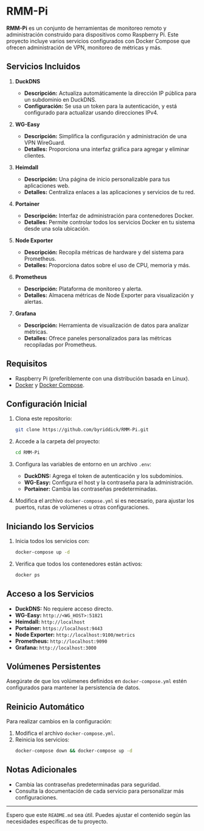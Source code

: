 # RMM-Pi

**RMM-Pi** es un conjunto de herramientas de monitoreo remoto y administración construido para dispositivos como Raspberry Pi. Este proyecto incluye varios servicios configurados con Docker Compose que ofrecen administración de VPN, monitoreo de métricas y más.

## Servicios Incluidos

1. **DuckDNS**
    - **Descripción:** Actualiza automáticamente la dirección IP pública para un subdominio en DuckDNS.
    - **Configuración:** Se usa un token para la autenticación, y está configurado para actualizar usando direcciones IPv4.

2. **WG-Easy**
    - **Descripción:** Simplifica la configuración y administración de una VPN WireGuard.
    - **Detalles:** Proporciona una interfaz gráfica para agregar y eliminar clientes.

3. **Heimdall**
    - **Descripción:** Una página de inicio personalizable para tus aplicaciones web.
    - **Detalles:** Centraliza enlaces a las aplicaciones y servicios de tu red.

4. **Portainer**
    - **Descripción:** Interfaz de administración para contenedores Docker.
    - **Detalles:** Permite controlar todos los servicios Docker en tu sistema desde una sola ubicación.

5. **Node Exporter**
    - **Descripción:** Recopila métricas de hardware y del sistema para Prometheus.
    - **Detalles:** Proporciona datos sobre el uso de CPU, memoria y más.

6. **Prometheus**
    - **Descripción:** Plataforma de monitoreo y alerta.
    - **Detalles:** Almacena métricas de Node Exporter para visualización y alertas.

7. **Grafana**
    - **Descripción:** Herramienta de visualización de datos para analizar métricas.
    - **Detalles:** Ofrece paneles personalizados para las métricas recopiladas por Prometheus.

## Requisitos

- Raspberry Pi (preferiblemente con una distribución basada en Linux).
- [Docker](https://docs.docker.com/get-docker/) y [Docker Compose](https://docs.docker.com/compose/install/).

## Configuración Inicial

1. Clona este repositorio:
    ```bash
    git clone https://github.com/byriddick/RMM-Pi.git
    ```
2. Accede a la carpeta del proyecto:
    ```bash
    cd RMM-Pi
    ```
3. Configura las variables de entorno en un archivo `.env`:
    - **DuckDNS:** Agrega el token de autenticación y los subdominios.
    - **WG-Easy:** Configura el host y la contraseña para la administración.
    - **Portainer:** Cambia las contraseñas predeterminadas.

4. Modifica el archivo `docker-compose.yml` si es necesario, para ajustar los puertos, rutas de volúmenes u otras configuraciones.

## Iniciando los Servicios

1. Inicia todos los servicios con:
    ```bash
    docker-compose up -d
    ```
2. Verifica que todos los contenedores están activos:
    ```bash
    docker ps
    ```

## Acceso a los Servicios

- **DuckDNS:** No requiere acceso directo.
- **WG-Easy:** `http://<WG_HOST>:51821`
- **Heimdall:** `http://localhost`
- **Portainer:** `https://localhost:9443`
- **Node Exporter:** `http://localhost:9100/metrics`
- **Prometheus:** `http://localhost:9090`
- **Grafana:** `http://localhost:3000`

## Volúmenes Persistentes

Asegúrate de que los volúmenes definidos en `docker-compose.yml` estén configurados para mantener la persistencia de datos.

## Reinicio Automático

Para realizar cambios en la configuración:

1. Modifica el archivo `docker-compose.yml`.
2. Reinicia los servicios:
    ```bash
    docker-compose down && docker-compose up -d
    ```

## Notas Adicionales

- Cambia las contraseñas predeterminadas para seguridad.
- Consulta la documentación de cada servicio para personalizar más configuraciones.

---

Espero que este `README.md` sea útil. Puedes ajustar el contenido según las necesidades específicas de tu proyecto.
